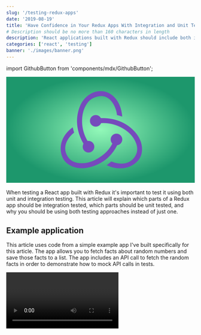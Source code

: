 ```yaml
---
slug: '/testing-redux-apps'
date: '2019-08-19'
title: 'Have Confidence in Your Redux Apps With Integration and Unit Testing'
# Description should be no more than 160 characters in length
description: 'React applications built with Redux should include both integration and unit tests for make sure your app runs with confidence.'
categories: ['react', 'testing']
banner: './images/banner.png'
---
```


import GithubButton from 'components/mdx/GithubButton';

![Testing Redux Apps With Integration and Unit Tests](./images/banner.png)

When testing a React app built with Redux it's important to test it using both unit and integration testing. This article will explain which parts of a Redux app should be integration tested, which parts should be unit tested, and why you should be using both testing approaches instead of just one.

## Example application

This article uses code from a simple example app I've built specifically for this article. The app allows you to fetch facts about random numbers and save those facts to a list. The app includes an API call to fetch the random facts in order to demonstrate how to mock API calls in tests.

<Video src="/redux-testing-demo-app" />
<span class="caption">Demo of the example app that will be referenced throughout the article.</span>

<GithubButton text="View the repo" link="https://github.com/robertcoopercode/redux-testing" />

### React Component

The app is made up of a single React component named `App`:

<!-- prettier-ignore -->
```jsx
const App = ({
  getRandomNumberFact,
  savedFacts,
  currentFact,
  isLoading,
  saveRandomNumberFact
}) => {
  const handleSubmit = e => {
    e.preventDefault();
    saveRandomNumberFact();
  };

  return (
    <div className="App">
      <header className="App-header">
        <button onClick={getRandomNumberFact}>Get new fact!</button>
        <form onSubmit={handleSubmit}>
          {isLoading && <p>Loading...</p>}
          {currentFact && (
            <>
              <p aria-label="Currently displayed random fact">{currentFact}</p>
              <button type="submit">
                Save that fact{" "}
                <span role="img" aria-label="thumbs-up">
                  👍🏼
                </span>
              </button>
            </>
          )}
        </form>
        <h3>Saved random number facts:</h3>
        <ul>
          {savedFacts.map(fact => (
            <li key={fact}>{fact}</li>
          ))}
        </ul>
      </header>
    </div>
  );
};
```

The `App` component is of course connected to Redux:

<!-- prettier-ignore -->
```js
const mapStateToProps = state => ({
  savedFacts: state.randomNumberFacts.savedFacts,
  currentFact: state.randomNumberFacts.currentFact,
  isLoading: state.randomNumberFacts.isLoading
});

const mapDispatchToProps = dispatch => ({
  getRandomNumberFact: () => dispatch(getRandomNumberFact()),
  saveRandomNumberFact: () => dispatch(saveRandomNumberFact())
});

export default connect(
  mapStateToProps,
  mapDispatchToProps
)(App);
```

### Redux action creators

This app uses [redux-thunk](https://github.com/reduxjs/redux-thunk) to simplify the handling of asynchronous operations. If you're not familiar with redux-thunk, it's a middleware that allows you to write action creators that return a functions instead of action objects. This permits the delay of dispatching actions or conditional dispatching of actions based on conditions being met.

Here are the action creators used in the app:

<!-- prettier-ignore -->
```js
export function getRandomNumberFactStarted() {
  return { type: actionTypes.GET_RANDOM_NUMBER_FACT_STARTED };
}

export function getRandomNumberFactSuccess(randomNumberFact) {
  return { type: actionTypes.GET_RANDOM_NUMBER_FACT_SUCCESS, randomNumberFact };
}

export function getRandomNumberFactFailure(error) {
  return { type: actionTypes.GET_RANDOM_NUMBER_FACT_FAILURE, error };
}

// Thunk
export function saveRandomNumberFact() {
  return (dispatch, getState) =>
    dispatch({
      type: actionTypes.SAVE_RANDOM_NUMBER_FACT,
      fact: getState().randomNumberFacts.currentFact
    });
}

// Thunk
export function getRandomNumberFact() {
  return (dispatch) => {
    dispatch(getRandomNumberFactStarted());
    return axios
      .get(`http://numbersapi.com/random/math`)
      .then(res => {
        dispatch(getRandomNumberFactSuccess(res.data));
      })
      .catch(e => {
        console.error(e.message);
        dispatch(getRandomNumberFactFailure("Failed to load random error"));
      });
  };
}
```

Notice how the last two action creators are thunks because they both return functions. The `getRandomNumberFact` action creator is where the API call is made.

### Redux reducers

<!-- prettier-ignore -->
```js
function randomNumberFacts(
  state = {
    currentFact: "",
    savedFacts: [],
    isLoading: false,
    error: ""
  },
  action
) {
  switch (action.type) {
    case actionTypes.GET_RANDOM_NUMBER_FACT_STARTED:
      return {
        ...state,
        isLoading: true,
        error: ""
      };
    case actionTypes.GET_RANDOM_NUMBER_FACT_SUCCESS:
      return {
        ...state,
        currentFact: action.randomNumberFact,
        savedFacts: [...state.savedFacts],
        isLoading: false
      };
    case actionTypes.GET_RANDOM_NUMBER_FACT_FAILURE:
      return {
        ...state,
        savedFacts: [...state.savedFacts],
        isLoading: false,
        error: action.error
      };
    case actionTypes.SAVE_RANDOM_NUMBER_FACT:
      return {
        ...state,
        currentFact: "",
        savedFacts: [...state.savedFacts, action.fact],
        isLoading: false
      };
    default:
      return state;
  }
}

const reducer = combineReducers({
  randomNumberFacts
});

export default reducer;
```

The application's Redux store has the following shape:

<!-- prettier-ignore -->
```ts
{
  randomNumberFacts: {
    currentFact: string,
    savedFacts: Array<string>,
    isLoading: boolean,
    error: string,
  }
}
```

## Integration testing

The idea behind integration testing a Redux app is to make sure that you're testing all the different parts of Redux connected together. This more closely mimics how the application is being used.

We will be using [_React Testing Library_](https://github.com/testing-library/react-testing-library) to test our `App` component which is connected to Redux. _React Testing Library_ deeply renders React components, which resembles how the component is actually rendered in an app. There are also many other advantages to using _React Testing Library_ for testing React components, which I've covered [in this article](https://www.robertcooper.me/testing-stateful-react-function-components-with-react-testing-library).

In our tests, we will be rendering the `App` component wrapped in a Redux Provider component where we can inject our own initial Redux store. Here's our custom render function we will be using to facilitate the rendering of the `App` component with an initial store:

<!-- prettier-ignore -->
```jsx
import { render as rtlRender } from "@testing-library/react";
import { createStore, applyMiddleware } from "redux";
import rootReducer from "./store/reducers";
import thunk from "redux-thunk";

const render = (ui: any, initialStore = {}, options = {}) => {
  const store = createStore(rootReducer, initialStore, applyMiddleware(thunk));
  const Providers = ({ children }: any) => (
    <Provider store={store}>{children}</Provider>
  );

  return rtlRender(ui, { wrapper: Providers, ...options });
};
```

For the example application I want to have four test cases:

-   should display a random fact when clicking the generate button
-   should replace the current random fact with a new random fact
-   should save a random fact when clicking the save button
-   should be able to save multiple random facts

The above test cases will be tested by simulating DOM events (e.g. click events), mocking API return values, and making assertions on what gets displayed on the screen. It's important for the assertions to test actual DOM markup as that is what the end user will be seeing.

In these integration tests on connected Redux components, you should not be making assertions that check if particular actions have been dispatched or whether the Redux store updates with the correct values. What we are doing is firing DOM events which will trigger the Redux operations that need to happen, and then assert that the DOM has changed appropriately. This way of testing makes sure to test the complete flow of Redux operations, while avoiding to test implementation details.

It should be pointed out that we are mocking the `axios` module in our tests in order to mock API responses. Therefore, you'll see the following at the top of our test file:

<!-- prettier-ignore -->
```js
import axios from 'axios';
jest.mock('axios');
```

Now, let's visit each test case:

<!-- prettier-ignore -->
```jsx
it("should display a random fact when clicking the generate button", async () => {
  const randomFactText = "Random fact";
  axios.get.mockResolvedValue({ data: randomFactText });
  const { getByText, queryByText } = render(<App/>);

  expect(queryByText(/Save that fact/)).not.toBeInTheDocument();

  fireEvent.click(getByText(/Get new fact!/));

  expect(queryByText(/Loading.../)).toBeInTheDocument();

  await wait(() => {
    expect(queryByText(randomFactText)).toBeInTheDocument();
    expect(queryByText(/Save that fact/)).toBeInTheDocument();
  });
});
```

In this first test, we are firing a click event on the button that says "Get new fact", check that we are displaying our loading state, and then assert that the random fact shows up in the DOM. We need to use the `[wait](https://testing-library.com/docs/dom-testing-library/api-async#wait)` function in order to wait for the mocked API promise to resolve.

<!-- prettier-ignore -->
```js
it("should replace the current random fact with a new random fact", async () => {
  const firstRandomFactText = "First random fact";
  const secondRandomFactText = "Second random fact";

  const { getByText, queryByText } = render(<App/>);

  axios.get.mockResolvedValue({ data: firstRandomFactText });
  fireEvent.click(getByText(/Get new fact!/));

  await wait(() => {
    expect(queryByText(firstRandomFactText)).toBeInTheDocument();
  });

  axios.get.mockResolvedValue({ data: secondRandomFactText });
  fireEvent.click(getByText(/Get new fact!/));

  await wait(() => {
    expect(queryByText(secondRandomFactText)).toBeInTheDocument();
    expect(queryByText(firstRandomFactText)).not.toBeInTheDocument();
  });
});
```

In this second test, we are again firing a click event on the "Get new fact" button, but this time we are doing it twice in order to make sure that we replace the first random fact text with the text of the second random fact. Again, we've mocked API calls in this test.

<!-- prettier-ignore -->
```js
it("should save a random fact when clicking the save button", () => {
  const randomFactText = "Random fact";
  const { queryByLabelText, getByText, getByRole, queryByRole } = render(<App/>, {
    randomNumberFacts: aRandomNumberFacts({ currentFact: randomFactText })
  });

  expect(
    queryByLabelText(/Currently displayed random fact/)
  ).toBeInTheDocument();
  expect(queryByRole("listitem")).not.toBeInTheDocument();

  fireEvent.click(getByText(/Save that fact/));

  expect(
    queryByLabelText(/Currently displayed random fact/)
  ).not.toBeInTheDocument();
  expect(getByRole("listitem")).toHaveTextContent(randomFactText);
});
```

In this test, we render the component with an initial store that already contains a `currentFact`. This prevents us from having to re-write the operations that would populate the store with a value for `currentFact.` After rendering the component with an initialized store, we then fire a click event on the save button and then expect the fact to be part of the saved facts list.

<!-- prettier-ignore -->
```js
it("should be able to save multiple random facts", async () => {
  const firstRandomFactText = "First random fact";
  const secondRandomFactText = "Second random fact";
  const { queryByLabelText, getByText, getAllByRole, queryByRole } = render(<App/>, {
    randomNumberFacts: aRandomNumberFacts({ currentFact: firstRandomFactText })
  });

  expect(
    queryByLabelText(/Currently displayed random fact/)
  ).toBeInTheDocument();
  expect(queryByRole("listitem")).not.toBeInTheDocument();

  fireEvent.click(getByText(/Save that fact/));

  axios.get.mockResolvedValue({ data: secondRandomFactText });
  fireEvent.click(getByText(/Get new fact!/));

  await wait(() => {
    expect(getByText(/Save that fact/)).toBeInTheDocument();
  });

  fireEvent.click(getByText(/Save that fact/));

  expect(getAllByRole("listitem").length).toBe(2);
  getAllByRole("listitem").forEach((listItem, index) => {
    if (index === 0) {
      expect(listItem).toHaveTextContent(firstRandomFactText);
    }
    if (index === 1) {
      expect(listItem).toHaveTextContent(secondRandomFactText);
    }
  });
});
```

This last test again initializes a Redux store when rendering the component, saves the current fact (the one initialized in the store), gets another new fact by clicking the "Get new fact" button, and then checks that we have 2 saved facts that appear in the list in the DOM.

## Unit testing

When it comes to unit testing a Redux application, you'll want to unit test every part of the Redux logic in isolation. In our case, we will be testing our action creators (including thunks), and reducers.

> In this article we will be covering how to unit test action creators (including thunks), and reducers, but your Redux app might use other Redux-related libraries such as [reselect](https://github.com/reduxjs/reselect), [redux-saga](https://github.com/redux-saga/redux-saga), or [redux-observable](https://github.com/redux-observable/redux-observable) (to name a few). You should find ways to unit test any other Redux-related libraries you've included in your application.

### Testing action creators

Let's first take a look at the tests for our simple action creators (the ones that immediately return an action object):

<!-- prettier-ignore -->
```js
it("should create an action when a random fact fetch has started", () => {
  const expectedAction = {
    type: actionTypes.GET_RANDOM_NUMBER_FACT_STARTED
  };
  expect(actions.getRandomNumberFactStarted()).toEqual(expectedAction);
});

it("should create an action for a successful fetch of a random number fact", () => {
  const text = "random fact";
  const expectedAction = {
    type: actionTypes.GET_RANDOM_NUMBER_FACT_SUCCESS,
    randomNumberFact: text
  };
  expect(actions.getRandomNumberFactSuccess(text)).toEqual(expectedAction);
});

it("should create an action for a failed fetch of a random number fact", () => {
  const text = "failed to fetch random fact";
  const expectedAction = {
    type: actionTypes.GET_RANDOM_NUMBER_FACT_FAILURE,
    error: text
  };
  expect(actions.getRandomNumberFactFailure(text)).toEqual(expectedAction);
});
```

These are fairly straightforward tests. We are calling the action creators and the asserting that they return the action we expect.

Next, let's investigate how to test our thunks (action creators that return functions). In order to test thunks, we will be using [`redux-mock-store`](https://github.com/dmitry-zaets/redux-mock-store) in order to have a Redux store from which we can set an initial store value, dispatch actions, get a list of dispatched actions, and subscribe to store changes.

<!-- prettier-ignore -->
```js
it("should create an action for a saved random fact", () => {
  const text = "a random fact";

  const store = mockStore({ randomNumberFacts: { currentFact: text } });

  const expectedAction = {
    type: actionTypes.SAVE_RANDOM_NUMBER_FACT,
    fact: text
  };

  store.dispatch(actions.saveRandomNumberFact() as any);

  expect(store.getActions()).toEqual([expectedAction]);
});

it("should create an action to start the fetch of a random fact and another action to mark the success of the fetch", done => {
  const text = "a random fact";

  const store = mockStore({});
  axios.get.mockResolvedValue({ data: text });

  const expectedActions = [
    { type: actionTypes.GET_RANDOM_NUMBER_FACT_STARTED },
    { type: actionTypes.GET_RANDOM_NUMBER_FACT_SUCCESS, randomNumberFact: text }
  ];

  store.dispatch(actions.getRandomNumberFact() as any);

  store.subscribe(() => {
    expect(store.getActions()).toEqual(expectedActions);
    done();
  });
});

it("should create an action to start the fetch of a random fact and another action to mark the failure of the fetch", done => {
  const store = mockStore({});
  axios.get.mockRejectedValue(new Error());

  const expectedActions = [
    { type: actionTypes.GET_RANDOM_NUMBER_FACT_STARTED },
    {
      type: actionTypes.GET_RANDOM_NUMBER_FACT_FAILURE,
      error: "Failed to load random error"
    }
  ];

  store.dispatch(actions.getRandomNumberFact() as any);

  store.subscribe(() => {
    expect(store.getActions()).toEqual(expectedActions);
    done();
  });
});
```

The first test mocks a store with a value for a random fact, dispatches the `saveRandomNumberFact` action creator, and then asserts that the expected action object was dispatched.

The second and third test are testing that the appropriate actions are dispatched for the `getRandomNumberFact` action creator for the scenarios where the API resolves and rejects a value, respectively. You'll notice in both tests that we are mocking API responses, dispatching the `getRandomNumberFact` action creator, and then subscribing to the store in order to assert that the expected action has been dispatched.

### Testing reducers

Finally, we have the tests for our Redux reducers. Basically, we have a test condition that checks that the store is initialized as expected and then tests that check if each of the dispatched actions update the store as expected.

I won't show all the tests, but rather just the test for the store initialization and the tests for the handling of the `GET_RANDOM_NUMBER_FACT_STARTED` and `GET_RANDOM_NUMBER_FACT_SUCCESS` actions:

<!-- prettier-ignore -->
```js
import reducer from "./reducers";
import * as actionTypes from "./actionTypes";

it("should return the initial state", () => {
  expect(reducer(undefined, {})).toEqual({
    randomNumberFacts: {
      currentFact: "",
      savedFacts: [],
      isLoading: false,
      error: ""
    }
  });
});

it("should handle GET_RANDOM_NUMBER_FACT_STARTED", () => {
  expect(
    reducer(undefined, {
      type: actionTypes.GET_RANDOM_NUMBER_FACT_STARTED
    })
  ).toEqual({
    randomNumberFacts: {
      currentFact: "",
      savedFacts: [],
      isLoading: true,
      error: ""
    }
  });
});

it("should handle GET_RANDOM_NUMBER_FACT_SUCCESS", () => {
  expect(
    reducer(undefined, {
      type: actionTypes.GET_RANDOM_NUMBER_FACT_SUCCESS,
      randomNumberFact: "a random fact"
    })
  ).toEqual({
    randomNumberFacts: {
      currentFact: "a random fact",
      savedFacts: [],
      isLoading: false,
      error: ""
    }
  });

  expect(
    reducer(
      {
        randomNumberFacts: {
          currentFact: "a random fact",
          savedFacts: [],
          isLoading: false,
          error: ""
        }
      },
      {
        type: actionTypes.GET_RANDOM_NUMBER_FACT_SUCCESS,
        randomNumberFact: "a new random fact"
      }
    )
  ).toEqual({
    randomNumberFacts: {
      currentFact: "a new random fact",
      savedFacts: [],
      isLoading: false,
      error: ""
    }
  });
});
```

Each of these tests are fairly straightforward since they are simply calls of the imported `reducer` function and then assertions on the returned value (which is the expected final state of the store after the `reducer` function has been called.

## Why use both unit and integration testing?

Although integration testing will give you the most confidence in the reliability of your app, you should not solely rely on integration testing. The reason is that unit testing allows you to more concisely test all possible edge cases compared to integration testing.

If we had to rely on integration testing for all the possible edges cases found along the way in our Redux operation (i.e. test for all the possible return values from an API call and test for all the different combinations of initial Redux stores), our test files would blow up in size and it would be cumbersome to maintain such a shear volume of integration tests. This is especially true for larger applications that have a lot of things going on in the Redux flow. In fact, I'd argue that if the Redux portion of your app isn't that big, then you probably should be [using simpler alternatives to Redux anyways](https://kentcdodds.com/blog/application-state-management-with-react).

## Additional considerations

You'll want to move a lot of your shared test logic into a common place, like a `test-utils` file. This file would contain things such as the custom render method that you use for rendering your React components in your tests.

Another thing to consider is to create helper functions that will build out mock API responses and mock Redux store states. You'll find yourself often needing to build out mocked objects and they can quickly because verbose to write if not using any sort of helper function.
